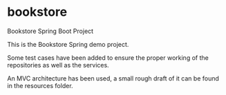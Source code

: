 # bookstore
Bookstore Spring Boot Project

This is the Bookstore Spring demo project.

Some test cases have been added to ensure the proper working of the repositories as well as the services.

An MVC architecture has been used, a small rough draft of it can be found in the resources folder.
